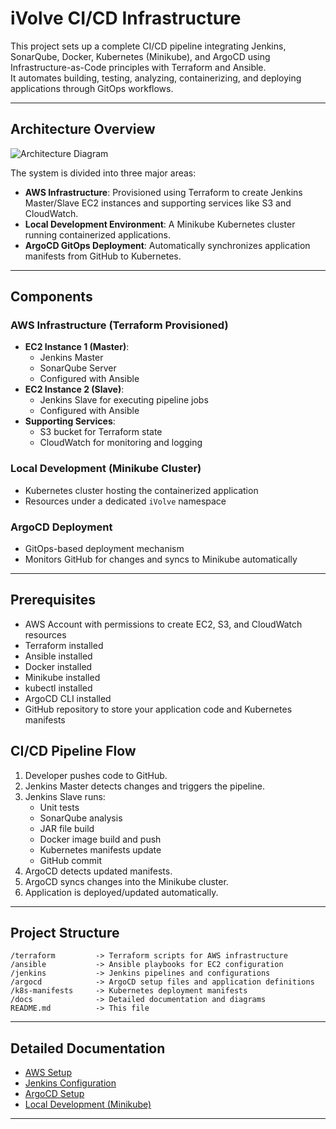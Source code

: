 # iVolve CI/CD Infrastructure

This project sets up a complete CI/CD pipeline integrating Jenkins, SonarQube, Docker, Kubernetes (Minikube), and ArgoCD using Infrastructure-as-Code principles with Terraform and Ansible.  
It automates building, testing, analyzing, containerizing, and deploying applications through GitOps workflows.

---

## Architecture Overview

![Architecture Diagram](./docs/architecture-diagram.png) <!-- You can create this image and place it inside `docs/` -->

The system is divided into three major areas:
- **AWS Infrastructure**: Provisioned using Terraform to create Jenkins Master/Slave EC2 instances and supporting services like S3 and CloudWatch.
- **Local Development Environment**: A Minikube Kubernetes cluster running containerized applications.
- **ArgoCD GitOps Deployment**: Automatically synchronizes application manifests from GitHub to Kubernetes.

---

## Components

### AWS Infrastructure (Terraform Provisioned)
- **EC2 Instance 1 (Master)**:
  - Jenkins Master
  - SonarQube Server
  - Configured with Ansible
- **EC2 Instance 2 (Slave)**:
  - Jenkins Slave for executing pipeline jobs
  - Configured with Ansible
- **Supporting Services**:
  - S3 bucket for Terraform state
  - CloudWatch for monitoring and logging

### Local Development (Minikube Cluster)
- Kubernetes cluster hosting the containerized application
- Resources under a dedicated `iVolve` namespace

### ArgoCD Deployment
- GitOps-based deployment mechanism
- Monitors GitHub for changes and syncs to Minikube automatically

---

## Prerequisites

- AWS Account with permissions to create EC2, S3, and CloudWatch resources
- Terraform installed
- Ansible installed
- Docker installed
- Minikube installed
- kubectl installed
- ArgoCD CLI installed
- GitHub repository to store your application code and Kubernetes manifests


## CI/CD Pipeline Flow

1. Developer pushes code to GitHub.
2. Jenkins Master detects changes and triggers the pipeline.
3. Jenkins Slave runs:
   - Unit tests
   - SonarQube analysis
   - JAR file build
   - Docker image build and push
   - Kubernetes manifests update
   - GitHub commit
4. ArgoCD detects updated manifests.
5. ArgoCD syncs changes into the Minikube cluster.
6. Application is deployed/updated automatically.

---

## Project Structure

```
/terraform         -> Terraform scripts for AWS infrastructure
/ansible           -> Ansible playbooks for EC2 configuration
/jenkins           -> Jenkins pipelines and configurations
/argocd            -> ArgoCD setup files and application definitions
/k8s-manifests     -> Kubernetes deployment manifests
/docs              -> Detailed documentation and diagrams
README.md          -> This file
```

---

## Detailed Documentation

- [AWS Setup](./docs/aws-setup.md)
- [Jenkins Configuration](./docs/jenkins-setup.md)
- [ArgoCD Setup](./docs/argocd-setup.md)
- [Local Development (Minikube)](./docs/local-development.md)

---
